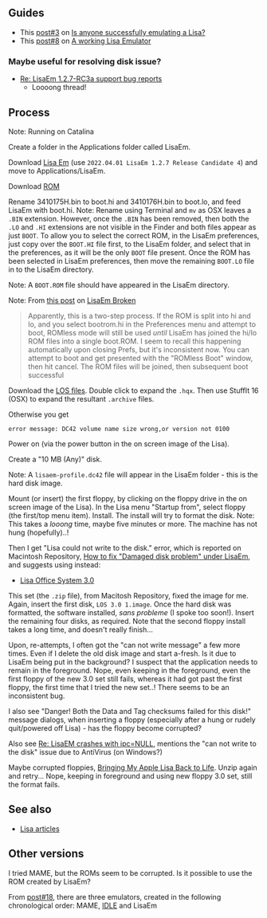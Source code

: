 
## Guides

 - This [post#3](https://68kmla.org/bb/index.php?threads/is-anyone-successfully-emulating-a-lisa.46324/#post-519202) on [Is anyone successfully emulating a Lisa?](https://68kmla.org/bb/index.php?threads/is-anyone-successfully-emulating-a-lisa.46324/)
 - This [post#8](https://www.applefritter.com/comment/45735#comment-45735) on [A working Lisa Emulator](https://www.applefritter.com/node/20185)

### Maybe useful for resolving disk issue?

 - [Re: LisaEm 1.2.7-RC3a support bug reports](https://lisalist2.com/index.php?topic=52.120)
   - Loooong thread!

## Process

Note: Running on Catalina

Create a folder in the Applications folder called LisaEm.

Download [Lisa Em](https://lisaem.sunder.net/downloads.html) (use `2022.04.01 LisaEm 1.2.7 Release Candidate 4`) and move to Applications/LisaEm.

Download [ROM](http://www.apple2.org.za/gswv/a2zine/System/A2_ROMsCollection.zip)

Rename 3410175H.bin to boot.hi and 3410176H.bin to boot.lo, and feed LisaEm with boot.hi. Note: Rename using Terminal and `mv` as OSX leaves a `.BIN` extension. However, once the `.BIN` has been removed, then both the `.LO` and `.HI` extensions are not visible in the Finder and both files appear as just `BOOT`. To allow you to select the correct ROM, in the LisaEm preferences, just copy over the `BOOT.HI` file first, to the LisaEm folder, and select that in the preferences, as it will be the only `BOOT` file present. Once the ROM has been selected in LisaEm preferences, then move the remaining `BOOT.LO` file in to the LisaEm directory.

Note: A `BOOT.ROM` file should have appeared in the LisaEm directory.

Note: From [this post](https://lisalist2.com/index.php/topic,354.msg2610.html?PHPSESSID=4tsnj193pj9n294pnl1eb5grtr#msg2610) on [LisaEm Broken](https://lisalist2.com/index.php?topic=354.0)

> Apparently, this is a two-step process. If the ROM is split into hi and lo, and you select bootrom.hi in the Preferences menu and attempt to boot, ROMless mode will still be used *until* LisaEm has joined the hi/lo ROM files into a single boot.ROM. I seem to recall this happening automatically upon closing Prefs, but it's inconsistent now. You can attempt to boot and get presented with the "ROMless Boot" window, then hit cancel. The ROM files will be joined, then subsequent boot successful

Download the [LOS files](http://www.applerepairmanuals.com/lisa/software/LOS_archives/).
Double click to expand the `.hqx`. Then use StuffIt 16 (OSX) to expand the resultant `.archive` files.

Otherwise you get 

```none
error message: DC42 volume name size wrong,or version not 0100
```

Power on (via the power button in the on screen image of the Lisa). 

Create a "10 MB (Any)" disk.

Note: A `lisaem-profile.dc42` file will appear in the LisaEm folder - this is the hard disk image.

Mount (or insert) the first floppy, by clicking on the floppy drive in the on screen image of the Lisa). In the Lisa menu "Startup from", select floppy (the first/top menu item). Install. The install will try to format the disk. Note: This takes a *looong* time, maybe five minutes or more. The machine has not hung (hopefully)..!

Then I get "Lisa could not write to the disk." error, which is reported on Macintosh Repository, [How to fix "Damaged disk problem" under LisaEm](https://www.macintoshrepository.org/articles/622-how-to-fix-damaged-disk-problem-under-lisaem), and suggests using instead:

 - [Lisa Office System 3.0](https://www.macintoshrepository.org/23273-lisa-office-system-3-0)

This set (the `.zip` file), from Macitosh Repository, fixed the image for me. Again, insert the first disk, `LOS 3.0 1.image`. Once the hard disk was formatted, the software installed, *sans probleme* (I spoke too soon!). Insert the remaining four disks, as required. Note that the second floppy install takes a long time, and doesn't really finish...

Upon, re-attempts, I often got the "can not write message" a few more times. Even if I delete the old disk image and start a-fresh. Is it due to LisaEm being put in the background? I suspect that the application needs to remain in the foreground. Nope, even keeping in the foreground, even the first floppy of the new 3.0 set still fails, whereas it had got past the first floppy, the first time that I tried the new set..! There seems to be an inconsistent bug.

I also see "Danger! Both the Data and Tag checksums failed for this disk!" message dialogs, when inserting a floppy (especially after a hung or rudely quit/powered off Lisa) - has the floppy become corrupted?

Also see [Re: LisaEM crashes with ipc=NULL](https://lisalist2.com/index.php/topic,417.msg3059.html?PHPSESSID=tr0cv91je39c4s51ptqu76gk1v#msg3059), mentions the "can not write to the disk" issue due to AntiVirus (on Windows?)

Maybe corrupted floppies, [Bringing My Apple Lisa Back to Life](https://lowendmac.com/2007/bringing-my-apple-lisa-back-to-life/). Unzip again and retry... Nope, keeping in foreground and using new floppy 3.0 set, still the format fails.

## See also

 - [Lisa articles](https://www.macintoshrepository.org/article_search.php?c=58)

## Other versions

I tried MAME, but the ROMs seem to be corrupted. Is it possible to use the ROM created by LisaEm?

From [post#18](https://www.applefritter.com/comment/46611#comment-46611), there are three emulators, created in the following chronological order: MAME, [IDLE](http://idle-lisa-emu.sourceforge.net/) and LisaEm